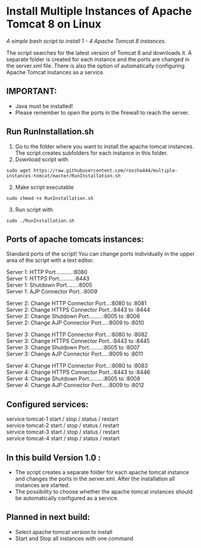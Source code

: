 # Install Multiple Instances of Apache Tomcat 8 on Linux 
*A simple bash script to install 1 - 4 Apache Tomcat 8 instances.*

The script searches for the latest version of Tomcat 8 and downloads it. A separate folder is created for each instance and the ports are changed in the server.xml file. There is also the option of automatically configuring Apache Tomcat instances as a service.


## IMPORTANT: 
* Java must be installed!
* Please remember to open the ports in the firewall to reach the server.


## Run RunInstallation.sh

1. Go to the folder where you want to install the apache tomcat instances. The script creates subfolders for each instance in this folder.
2. Download script with
```
sudo wget https://raw.githubusercontent.com/roscha444/multiple-instances-tomcat/master/RunInstallation.sh
```
2. Make script executable
```
sudo chmod +x RunInstallation.sh
```
3. Run script with 
```
sudo ./RunInstallation.sh
```

## Ports of apache tomcats instances:

Standard ports of the script! 
You can change ports individually in the upper area of the script with a text editor.

Server 1: HTTP Port...........:8080 <br />
Server 1: HTTPS Port..........:8443 <br />
Server 1: Shutdown Port.......:8005 <br />
Server 1: AJP Connector Port..:8009 <br />

Server 2: Change HTTP Connector Port...:8080 to :8081 <br />
Server 2: Change HTTPS Connector Port..:8443 to :8444 <br />
Server 2: Change Shutdown Port.........:8005 to :8006 <br />
Server 2: Change AJP Connector Port....:8009 to :8010 <br />

Server 3: Change HTTP Connector Port...:8080 to :8082 <br />
Server 3: Change HTTPS Connector Port..:8443 to :8445 <br />
Server 3: Change Shutdown Port.........:8005 to :8007 <br />
Server 3: Change AJP Connector Port....:8009 to :8011 <br />

Server 4: Change HTTP Connector Port...:8080 to :8083 <br />
Server 4: Change HTTPS Connector Port..:8443 to :8446 <br />
Server 4: Change Shutdown Port.........:8005 to :8008 <br />
Server 4: Change AJP Connector Port....:8009 to :8012 <br />

## Configured services:

service tomcat-1 start / stop / status / restart<br />
service tomcat-2 start / stop / status / restart<br />
service tomcat-3 start / stop / status / restart<br />
service tomcat-4 start / stop / status / restart<br />

## In this build Version 1.0 :
* The script creates a separate folder for each apache tomcat instance and changes the ports in the server.xml. After the installation all instances are started.
* The possibility to choose whether the apache tomcat instances should be automatically configured as a service.

## Planned in next build:
* Select apache tomcat version to install
* Start and Stop all instances with one command
